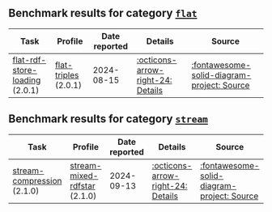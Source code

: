 ## Benchmark results for category [`flat`](https://w3id.org/riverbench/v/dev/categories/flat)

Task | Profile | Date reported | Details | Source
--- | --- | --- | --- | ---
[flat-rdf-store-loading](https://w3id.org/riverbench/v/dev/tasks/flat-rdf-store-loading) (2.0.1) | [flat-triples](https://w3id.org/riverbench/v/dev/profiles/flat-triples) (2.0.1) | 2024-08-15 | [:octicons-arrow-right-24: Details](https://w3id.org/riverbench/v/dev/tasks/flat-rdf-store-loading/results#RAyFZlqsYQ_w-j5cah_gI8WBIZxiVSM4ocWHD_tnyjLxs) | [:fontawesome-solid-diagram-project: Source](https://w3id.org/np/RAyFZlqsYQ_w-j5cah_gI8WBIZxiVSM4ocWHD_tnyjLxs)


## Benchmark results for category [`stream`](https://w3id.org/riverbench/v/dev/categories/stream)

Task | Profile | Date reported | Details | Source
--- | --- | --- | --- | ---
[stream-compression](https://w3id.org/riverbench/v/dev/tasks/stream-compression) (2.1.0) | [stream-mixed-rdfstar](https://w3id.org/riverbench/v/dev/profiles/stream-mixed-rdfstar) (2.1.0) | 2024-09-13 | [:octicons-arrow-right-24: Details](https://w3id.org/riverbench/v/dev/tasks/stream-compression/results#RAGrE5KKZf4FeAAu7MoaIWBQmgave7TLS_9LNu9vZi-_M) | [:fontawesome-solid-diagram-project: Source](https://w3id.org/np/RAGrE5KKZf4FeAAu7MoaIWBQmgave7TLS_9LNu9vZi-_M)


